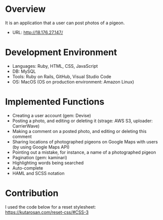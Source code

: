 # Overview

It is an application that a user can post photos of a pigeon.

* URL: http://18.176.27.147/

# Development Environment

* Languages: Ruby, HTML, CSS, JavaScript
* DB: MySQL
* Tools: Ruby on Rails, GitHub, Visual Studio Code
* OS: MacOS (OS on production environment: Amazon Linux)

# Implemented Functions

* Creating a user account (gem: Devise)
* Posting a photo, and editing or deleting it (strage: AWS S3, uploader: CarrierWave)
* Making a comment on a posted photo, and editing or deleting this comment
* Sharing locations of photographed pigeons on Google Maps with users (by using Google Maps API)
* Pointing out a mistake, for instance, a name of a photographed pigeon
* Pagination (gem: kaminari)
* Highlighting words being searched
* Auto-complete
* HAML and SCSS notation

# Contribution

I used the code below for a reset stylesheet:  
https://kutarosan.com/reset-css/#CSS-3

<!-- # README

This README would normally document whatever steps are necessary to get the
application up and running.

Things you may want to cover:

* Ruby version

* System dependencies

* Configuration

* Database creation

* Database initialization

* How to run the test suite

* Services (job queues, cache servers, search engines, etc.)

* Deployment instructions

* ... -->
